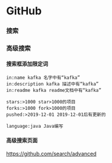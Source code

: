 # GitHub

### 搜索

### 高级搜索

#### 搜索框添加限定词

```
in:name kafka 名字中有“kafka”
in:description kafka 描述中有“kafka”
in:readme kafka readme文档中有“kafka”

stars:>1000 star>1000的项目
forks:>1000 fork>1000的项目
pushed:>2019-12-01 2019-12-01后有更新的

language:java Java编写
```

#### 高级搜索页面

https://github.com/search/advanced